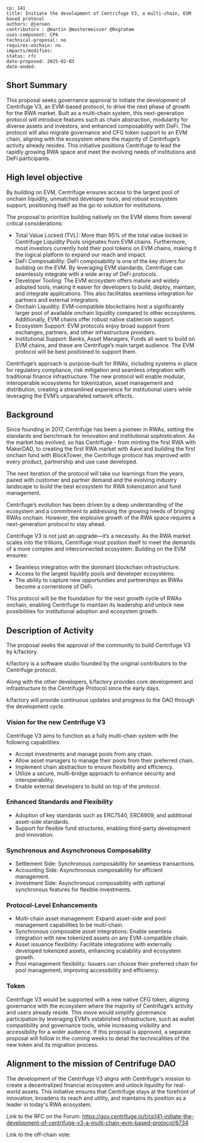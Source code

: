 
```
cp: 141
title: Initiate the development of Centrifuge V3, a multi-chain, EVM based protocol
authors: @jeroen
contributors : @martin @mustermeiszer @0xgraham
uses-component: CP4
technical-proposal: no
requires-onchain: no
impacts/modifies:
status: rfc
date-proposed: 2025-02-03
date-ended:
```

## Short Summary

This proposal seeks governance approval to initiate the development of Centrifuge V3, an EVM-based protocol, to drive the next phase of growth for the RWA market. Built as a multi-chain system, this next-generation protocol will introduce features such as chain abstraction, modularity for diverse assets and investors, and enhanced composability with DeFi. The protocol will also migrate governance and CFG token support to an EVM chain, aligning with the ecosystem where the majority of Centrifuge’s activity already resides. This initiative positions Centrifuge to lead the rapidly growing RWA space and meet the evolving needs of institutions and DeFi participants.

## High level objective

By building on EVM, Centrifuge ensures access to the largest pool of onchain liquidity, unmatched developer tools, and robust ecosystem support, positioning itself as the go-to solution for institutions.

The proposal to prioritize building natively on the EVM stems from several critical considerations:

* Total Value Locked (TVL): More than 95% of the total value locked in Centrifuge Liquidity Pools originates from EVM chains. Furthermore, most investors currently hold their pool tokens on EVM chains, making it the logical platform to expand our reach and impact.
* DeFi Composability: DeFi composability is one of the key drivers for building on the EVM. By leveraging EVM standards, Centrifuge can seamlessly integrate with a wide array of DeFi protocols.
* Developer Tooling: The EVM ecosystem offers mature and widely adopted tools, making it easier for developers to build, deploy, maintain, and integrate applications. This also facilitates seamless integration for partners and external integrators.
* Onchain Liquidity: EVM-compatible blockchains host a significantly larger pool of available onchain liquidity compared to other ecosystems. Additionally, EVM chains offer robust native stablecoin support.
* Ecosystem Support: EVM protocols enjoy broad support from exchanges, partners, and other infrastructure providers.
* Institutional Support: Banks, Asset Managers, Funds all want to build on EVM chains, and these are Centrifuge’s main target audience. The EVM protocol will be best positioned to support them.

Centrifuge’s approach is purpose-built for RWAs, including systems in place for regulatory compliance, risk mitigation and seamless integration with traditional finance infrastructure. The new protocol will enable modular, interoperable ecosystems for tokenization, asset management and distribution, creating a streamlined experience for institutional users while leveraging the EVM’s unparalleled network effects.

## Background

Since founding in 2017, Centrifuge has been a pioneer in RWAs, setting the standards and benchmark for innovation and institutional sophistication. As the market has evolved, so has Centrifuge - from minting the first RWA with MakerDAO, to creating the first RWA market with Aave and building the first onchain fund with BlockTower, the Centrifuge protocol has improved with every product, partnership and use case developed.

The next iteration of the protocol will take our learnings from the years, paired with customer and partner demand and the evolving industry landscape to build the best ecosystem for RWA tokenization and fund management.

Centrifuge’s evolution has been driven by a deep understanding of the ecosystem and a commitment to addressing the growing needs of bringing RWAs onchain. However, the explosive growth of the RWA space requires a next-generation protocol to stay ahead.

Centrifuge V3 is not just an upgrade—it’s a necessity. As the RWA market scales into the trillions, Centrifuge must position itself to meet the demands of a more complex and interconnected ecosystem. Building on the EVM ensures:

* Seamless integration with the dominant blockchain infrastructure.
* Access to the largest liquidity pools and developer ecosystems.
* The ability to capture new opportunities and partnerships as RWAs become a cornerstone of DeFi.

This protocol will be the foundation for the next growth cycle of RWAs onchain, enabling Centrifuge to maintain its leadership and unlock new possibilities for institutional adoption and ecosystem growth.

## Description of Activity

The proposal seeks the approval of the community to build Centrifuge V3 by k/factory.

k/factory is a software studio founded by the original contributors to the Centrifuge protocol.

Along with the other developers, k/factory provides core development and infrastructure to the Centrifuge Protocol since the early days.

k/factory will provide continuous updates and progress to the DAO through the development cycle.

### Vision for the new Centrifuge V3

Centrifuge V3 aims to function as a fully multi-chain system with the following capabilities:

* Accept investments and manage pools from any chain.
* Allow asset managers to manage their pools from their preferred chain.
* Implement chain abstraction to ensure flexibility and efficiency.
* Utilize a secure, multi-bridge approach to enhance security and interoperability.
* Enable external developers to build on top of the protocol.

### Enhanced Standards and Flexibility

* Adoption of key standards such as ERC7540, ERC6909, and additional asset-side standards.
* Support for flexible fund structures, enabling third-party development and innovation.

### Synchronous and Asynchronous Composability

* Settlement Side: Synchronous composability for seamless transactions.
* Accounting Side: Asynchronous composability for efficient management.
* Investment Side: Asynchronous composability with optional synchronous features for flexible investments.

### Protocol-Level Enhancements

* Multi-chain asset management: Expand asset-side and pool management capabilities to be multi-chain.
* Synchronous composable asset integrations: Enable seamless integration with new tokenized assets on any EVM-compatible chain.
* Asset issuance flexibility: Facilitate integrations with externally developed tokenized assets, enhancing scalability and ecosystem growth.
* Pool management flexibility: Issuers can choose their preferred chain for pool management, improving accessibility and efficiency.

### Token

Centrifuge V3 would be supported with a new native CFG token, aligning governance with the ecosystem where the majority of Centrifuge’s activity and users already reside. This move would simplify governance participation by leveraging EVM’s established infrastructure, such as wallet compatibility and governance tools, while increasing visibility and accessibility for a wider audience. If this proposal is approved, a separate proposal will follow in the coming weeks to detail the technicalities of the new token and its migration process.

## Alignment to the mission of Centrifuge DAO

The development of the Centrifuge V3 aligns with Centrifuge's mission to create a decentralized financial ecosystem and unlock liquidity for real-world assets. This initiative ensures that Centrifuge stays at the forefront of innovation, broadens its reach and utility, and maintains its position as a leader in today's RWA ecosystem.


Link to the RFC on the Forum:  https://gov.centrifuge.io/t/cp141-initiate-the-development-of-centrifuge-v3-a-multi-chain-evm-based-protocol/6734

Link to the off-chain vote:  